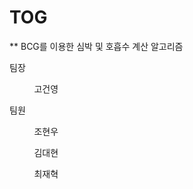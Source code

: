 # TOG 
** BCG를 이용한 심박 및 호흡수 계산 알고리즘

팀장

&nbsp;&nbsp;&nbsp;&nbsp;&nbsp;&nbsp;&nbsp;&nbsp;&nbsp;&nbsp;고건영

팀원

&nbsp;&nbsp;&nbsp;&nbsp;&nbsp;&nbsp;&nbsp;&nbsp;&nbsp;&nbsp;조현우

&nbsp;&nbsp;&nbsp;&nbsp;&nbsp;&nbsp;&nbsp;&nbsp;&nbsp;&nbsp;김대현

&nbsp;&nbsp;&nbsp;&nbsp;&nbsp;&nbsp;&nbsp;&nbsp;&nbsp;&nbsp;최재혁
